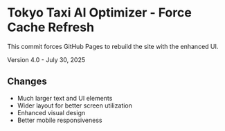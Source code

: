 # Tokyo Taxi AI Optimizer - Force Cache Refresh

This commit forces GitHub Pages to rebuild the site with the enhanced UI.

Version 4.0 - July 30, 2025

## Changes
- Much larger text and UI elements
- Wider layout for better screen utilization
- Enhanced visual design
- Better mobile responsiveness
